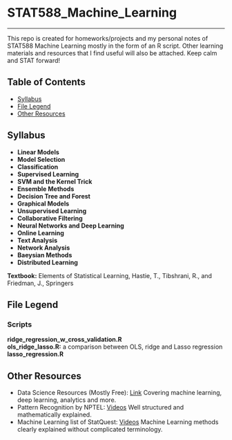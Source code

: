 # STAT588_Machine_Learning
---    

This repo is created for homeworks/projects and my personal notes of STAT588 Machine Learning mostly in the form of an R script. Other learning materials and resources that I find useful will also be attached. Keep calm and STAT forward! 

## Table of Contents

* [Syllabus](#syllabus)
* [File Legend](#files)
* [Other Resources](#resources)  

## Syllabus<a name="syllabus"></a>
* **Linear Models**
* **Model Selection**
* **Classification**
* **Supervised Learning**
* **SVM and the Kernel Trick**
* **Ensemble Methods**
* **Decision Tree and Forest**
* **Graphical Models**
* **Unsupervised Learning**
* **Collaborative Filtering**
* **Neural Networks and Deep Learning**
* **Online Learning**
* **Text Analysis**
* **Network Analysis**
* **Baeysian Methods**
* **Distributed Learning**

**Textbook:** Elements of Statistical Learning, Hastie, T., Tibshrani, R., and Friedman, J., Springers

## File Legend<a name="files"></a>
### Scripts
**ridge_regression_w_cross_validation.R**  
**ols_ridge_lasso.R:** a comparison between OLS, ridge and Lasso regression  
**lasso_regression.R**

## Other Resources <a name="resources"></a>

* Data Science Resources (Mostly Free): [Link](https://github.com/Shujian2015/FreeML) Covering machine learning, deep learning, analytics and more.
* Pattern Recognition by NPTEL: [Videos](https://www.youtube.com/playlist?list=PLbMVogVj5nJSlpmy0ni_5-RgbseafOViy) Well structured and mathematically explained.
* Machine Learning list of StatQuest: [Videos](https://www.youtube.com/watch?v=FgakZw6K1QQ&list=PLblh5JKOoLUICTaGLRoHQDuF_7q2GfuJF) Machine Learning methods clearly explained without complicated terminology. 



